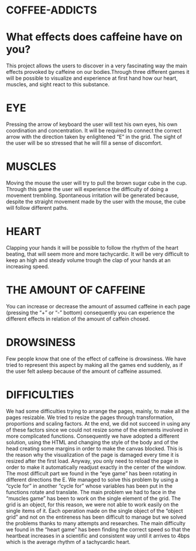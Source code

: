 # COFFEE-ADDICTS
# What effects does caffeine have on you?
This project allows the users to discover in a very fascinating way the main effects provoked by caffeine on our bodies.Through three different games it will be possible to visualize and experience at first hand how our heart, muscles, and sight react to this substance.
# EYE
Pressing the arrow of keyboard the user will test his own eyes, his own coordination and concentration. It will be required to connect the correct arrow with the direction taken by enlightened “E” in the grid. The sight of the user will be so stressed that he will fill a sense of discomfort.
# MUSCLES
Moving the mouse the user will try to pull the brown sugar cube in the cup. Through this game the user will experience the difficulty of doing a movement trembling. Spontaneous irritation will be generated because, despite the straight movement made by the user with the mouse, the cube will follow different paths.
# HEART
Clapping your hands it will be possible to follow the rhythm of the heart beating, that will seem more and more tachycardic. It will be very difficult to keep an high and steady volume trough the clap of your hands at an increasing speed. 
# THE AMOUNT OF CAFFEINE
You can increase or decrease the amount of assumed caffeine in each page (pressing the “+” or “-” bottom) consequently you can experience the different effects in relation of the amount of caffein chosed.
# DROWSINESS
Few people know that one of the effect of caffeine is drowsiness. We have tried to represent this aspect by making all the games end suddenly, as if the user felt asleep because of the amount of caffeine assumed.
# DIFFICULTIES
We had some difficulties trying to arrange the pages, mainly, to make all the pages resizable. We tried to resize the pages through transformation, proportions and scaling factors. At the end, we did not succeed in using any of these factors since we could not resize some of the elements involved in more complicated functions. Consequently we have adopted a different solution, using the HTML and changing the style of the body and of the head creating some margins in order to make the canvas blocked. This is the reason why the visualization of the page is damaged every time it is resized after the first load. Anyway, you only need to reload the page in order to make it automatically readjust exactly in the center of the window. The most difficult part we found in the “eye game” has been rotating in different directions the E. We managed to solve this problem by using a “cycle for” in another “cycle for” whose variables has been put in the functions rotate and translate. The main problem we had to face in the “muscles game” has been to work on the single element of the grid. The grid is an object, for this reason, we were not able to work easily on the single items of it. Each operation made on the single object of the “object grid” and not on the entireness has been difficult to manage but we solved the problems thanks to many attempts and researches. The main difficulty we found in the “heart game” has been finding the correct speed so that the heartbeat increases in a scientific and consistent way until it arrives to 4bps which is the average rhythm of a tachycardic heart.
